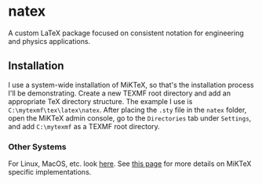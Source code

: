 # natex

A custom LaTeX package focused on consistent notation for engineering and physics applications.

## Installation

I use a system-wide installation of MiKTeX, so that's the installation process I'll be demonstrating. Create a new TEXMF root directory and add an appropriate TeX directory structure. The example I use is `C:\mytexmf\tex\latex\natex`. After placing the `.sty` file in the `natex` folder, open the MiKTeX admin console, go to the `Directories` tab under `Settings`, and add `C:\mytexmf` as a TEXMF root directory.

### Other Systems

For Linux, MacOS, etc. look [here](https://tex.stackexchange.com/questions/1137/where-do-i-place-my-own-sty-or-cls-files-to-make-them-available-to-all-my-te). See [this page](https://miktex.org/kb/texmf-roots) for more details on MiKTeX specific implementations.
